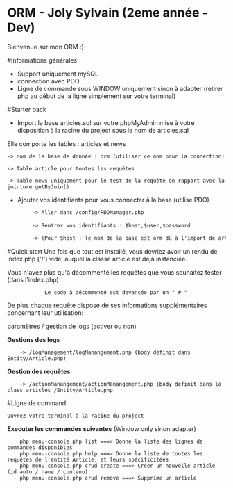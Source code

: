 # ORM - Joly Sylvain (2eme année - Dev)

Bienvenue sur mon ORM :)

#Informations générales
- Support uniquement mySQL
- connection avec PDO
- Ligne de commande sous WINDOW uniquement sinon à adapter (retirer php au début de la ligne simplement sur votre terminal)

#Starter pack 
- Import la base articles.sql sur votre phpMyAdmin mise à votre disposition à la racine du project sous le nom de articles.sql

Elle comporte les tables : articles et news

    -> nom de la base de donnée : orm (utiliser ce nom pour la connection)
		
    -> Table article pour toutes les requêtes 
		
    -> Table news uniquement pour le test de la requête en rapport avec la jointure getByJoin().

- Ajouter vos identifiants pour vous connecter à la base (utilise PDO)



```html
		-> Aller dans /config/PDOManager.php
 
 		-> Rentrer vos identifiants : $host,$user,$password
				
		-> (Pour $host : le nom de la base est orm dû à l'import de articles.sql !)
```		
#Quick start 
Une fois que tout est installé, vous devriez avoir un rendu de index.php ('/') vide, auquel la classe article est déjà instanciée.

Vous n'avez plus qu'à décommenté les requêtes que vous souhaitez tester (dans l'index.php). 

				Le code à décommenté est devancée par un " # "
				
De plus chaque requête dispose de ses informations supplémentaires concernant leur utilisation:

paramètres / gestion de logs (activer ou non)

**Gestions des logs**

		-> /logManagement/logManangement.php (body définit dans Entity/Article.php)

**Gestion des requêtes**

		-> /actionManangement/actionManangement.php (body définit dans la class articles /Entity/Article.php
				
#Ligne de command 


	Ouvrez votre terminal à la racine du project 
	
 **Executer les commandes suivantes** (Window only sinon adapter)
 
		php menu-console.php list ===> Donne la liste des lignes de commandes disponibles
		php menu-console.php help ===> Donne la liste de toutes les requêtes de l'entité Article, et leurs spécificitées
		php menu-console.php crud create ===> Créer un nouvelle article (id auto / name / contenu)
		php menu-console.php crud remove ===> Supprime un article


